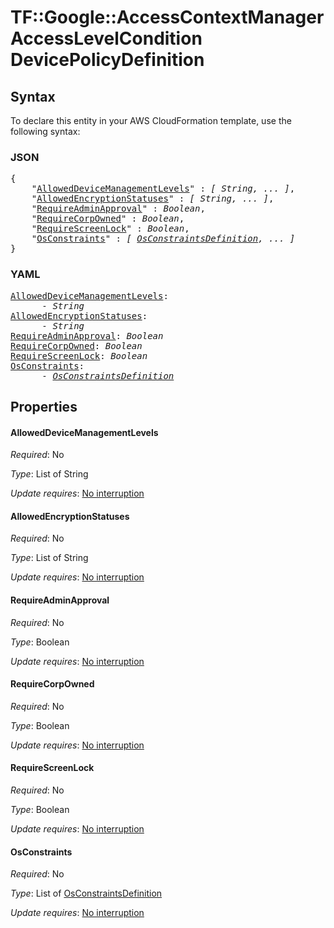 # TF::Google::AccessContextManagerAccessLevelCondition DevicePolicyDefinition

## Syntax

To declare this entity in your AWS CloudFormation template, use the following syntax:

### JSON

<pre>
{
    "<a href="#alloweddevicemanagementlevels" title="AllowedDeviceManagementLevels">AllowedDeviceManagementLevels</a>" : <i>[ String, ... ]</i>,
    "<a href="#allowedencryptionstatuses" title="AllowedEncryptionStatuses">AllowedEncryptionStatuses</a>" : <i>[ String, ... ]</i>,
    "<a href="#requireadminapproval" title="RequireAdminApproval">RequireAdminApproval</a>" : <i>Boolean</i>,
    "<a href="#requirecorpowned" title="RequireCorpOwned">RequireCorpOwned</a>" : <i>Boolean</i>,
    "<a href="#requirescreenlock" title="RequireScreenLock">RequireScreenLock</a>" : <i>Boolean</i>,
    "<a href="#osconstraints" title="OsConstraints">OsConstraints</a>" : <i>[ <a href="osconstraintsdefinition.md">OsConstraintsDefinition</a>, ... ]</i>
}
</pre>

### YAML

<pre>
<a href="#alloweddevicemanagementlevels" title="AllowedDeviceManagementLevels">AllowedDeviceManagementLevels</a>: <i>
      - String</i>
<a href="#allowedencryptionstatuses" title="AllowedEncryptionStatuses">AllowedEncryptionStatuses</a>: <i>
      - String</i>
<a href="#requireadminapproval" title="RequireAdminApproval">RequireAdminApproval</a>: <i>Boolean</i>
<a href="#requirecorpowned" title="RequireCorpOwned">RequireCorpOwned</a>: <i>Boolean</i>
<a href="#requirescreenlock" title="RequireScreenLock">RequireScreenLock</a>: <i>Boolean</i>
<a href="#osconstraints" title="OsConstraints">OsConstraints</a>: <i>
      - <a href="osconstraintsdefinition.md">OsConstraintsDefinition</a></i>
</pre>

## Properties

#### AllowedDeviceManagementLevels

_Required_: No

_Type_: List of String

_Update requires_: [No interruption](https://docs.aws.amazon.com/AWSCloudFormation/latest/UserGuide/using-cfn-updating-stacks-update-behaviors.html#update-no-interrupt)

#### AllowedEncryptionStatuses

_Required_: No

_Type_: List of String

_Update requires_: [No interruption](https://docs.aws.amazon.com/AWSCloudFormation/latest/UserGuide/using-cfn-updating-stacks-update-behaviors.html#update-no-interrupt)

#### RequireAdminApproval

_Required_: No

_Type_: Boolean

_Update requires_: [No interruption](https://docs.aws.amazon.com/AWSCloudFormation/latest/UserGuide/using-cfn-updating-stacks-update-behaviors.html#update-no-interrupt)

#### RequireCorpOwned

_Required_: No

_Type_: Boolean

_Update requires_: [No interruption](https://docs.aws.amazon.com/AWSCloudFormation/latest/UserGuide/using-cfn-updating-stacks-update-behaviors.html#update-no-interrupt)

#### RequireScreenLock

_Required_: No

_Type_: Boolean

_Update requires_: [No interruption](https://docs.aws.amazon.com/AWSCloudFormation/latest/UserGuide/using-cfn-updating-stacks-update-behaviors.html#update-no-interrupt)

#### OsConstraints

_Required_: No

_Type_: List of <a href="osconstraintsdefinition.md">OsConstraintsDefinition</a>

_Update requires_: [No interruption](https://docs.aws.amazon.com/AWSCloudFormation/latest/UserGuide/using-cfn-updating-stacks-update-behaviors.html#update-no-interrupt)

